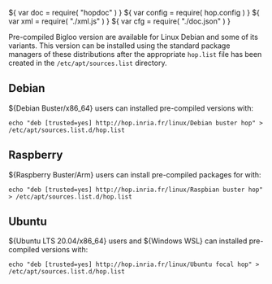 ${ var doc = require( "hopdoc" ) }
${ var config = require( hop.config ) }
${ var xml = require( "./xml.js" ) }
${ var cfg = require( "./doc.json" ) }

Pre-compiled Bigloo version are available for Linux Debian
and some of its variants. This version can be installed using
the standard package managers of these distributions after
the appropriate `hop.list` file has been created in the
`/etc/apt/sources.list` directory.

Debian
------

${<span class="label label-success">Debian Buster/x86_64</span>} users can 
installed pre-compiled versions with:

```
echo "deb [trusted=yes] http://hop.inria.fr/linux/Debian buster hop" > /etc/apt/sources.list.d/hop.list
```

Raspberry
---------

${<span class="label label-primary">Raspberry Buster/Arm</span>} users can install pre-compiled packages for with:

```
echo "deb [trusted=yes] http://hop.inria.fr/linux/Raspbian buster hop" > /etc/apt/sources.list.d/hop.list
```

Ubuntu
------

${<span class="label label-info">Ubuntu LTS 20.04/x86_64</span>} users and
${<span class="label label-info">Windows WSL</span>}
can installed pre-compiled versions with:

```
echo "deb [trusted=yes] http://hop.inria.fr/linux/Ubuntu focal hop" > /etc/apt/sources.list.d/hop.list
```
